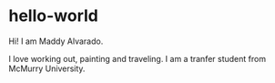 # hello-world

Hi! I am Maddy Alvarado.

I love working out, painting and traveling.
I am a tranfer student from McMurry University.
